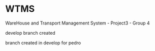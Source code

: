 # WTMS
WareHouse and Transport Management System - Project3 - Group 4

develop branch created

branch created in develop for pedro